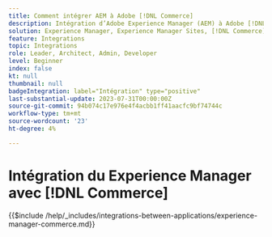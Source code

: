 ```yaml
---
title: Comment intégrer AEM à Adobe [!DNL Commerce]
description: Intégration d’Adobe Experience Manager (AEM) à Adobe [!DNL Commerce] pour créer des expériences d’achat attrayantes.
solution: Experience Manager, Experience Manager Sites, [!DNL Commerce]
feature: Integrations
topic: Integrations
role: Leader, Architect, Admin, Developer
level: Beginner
index: false
kt: null
thumbnail: null
badgeIntegration: label="Intégration" type="positive"
last-substantial-update: 2023-07-31T00:00:00Z
source-git-commit: 94b074c17e976e4f4acbb1ff41aacfc9bf74744c
workflow-type: tm+mt
source-wordcount: '23'
ht-degree: 4%

---
```



# Intégration du Experience Manager avec [!DNL Commerce]

{{$include /help/_includes/integrations-between-applications/experience-manager-commerce.md}}
